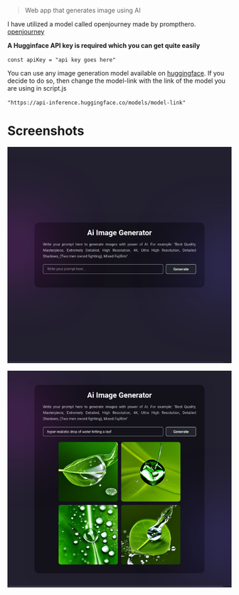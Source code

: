 > Web app that generates image using AI

I have utilized a model called openjourney made by prompthero. [openjourney](https://huggingface.co/prompthero/openjourney)

**A Hugginface API key is required which you can get quite easily** 


`const apiKey = "api key goes here"`

You can use any image generation model available on [huggingface](https://huggingface.co/). If you decide to do so, then change the model-link with the link of the model you are using in script.js


`"https://api-inference.huggingface.co/models/model-link"`

# Screenshots

![Screenshot of site on initial load](screenshots/screenshot-1.png)


![Screenshot of site after generating images](screenshots/screenshot-2.png)